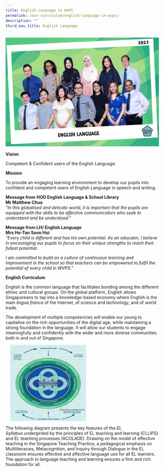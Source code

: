 ```yaml
---
title: English Language in WVPS
permalink: /our-curriculum/english-language-in-wvps/
description: ""
third_nav_title: English Language
---
```

![](/images/About%20Us/Our%20People/english%20language_resized.jpg)

**Vision**  

  

Competent &amp; Confident users of the English Language.

**Mission**

  

To provide an engaging learning environment to develop our pupils into confident and competent users of English Language in speech and writing.

  

**Message from**&nbsp;**HOD English Language &amp; School Library** <br>
**Mr Matthew Chua** <br>
_"In this globalised and delicate world, it is important that the pupils are equipped with the skills to be affective communicators who seek to understand and be understood."_

**Message from LH/ English Language** <br>
**Mrs Ho-Tan Soon Hui** <br>
_"Every child is different and has his own potential. As an educator, I believe in encouraging our pupils to focus on their unique strengths to reach their fullest potential._

_I am committed to build on a culture of continuous learning and improvement in the school so that teachers can be empowered to fulfil the potential of every child in WVPS."_

  

**English Curriculum**

  

English is the common language that facilitates bonding among the different ethnic and cultural groups. On the global platform, English allows Singaporeans to tap into a knowledge-based economy where English is the main&nbsp;_lingua franca_&nbsp;of the Internet, of science and technology, and of world trade.  
  
The development of multiple competencies will enable our young to capitalise on the rich opportunities of the digital age, while maintaining a strong foundation in the language. It will allow our students to engage meaningfully and confidently with the wider and more diverse communities both in and out of Singapore.

<img src="/images/EL.jpeg" style="width:250px;height:250px;margin-left:15px;" align="middle">  

The following diagram presents the key features of the&nbsp;_EL Syllabus_&nbsp;undergirded by the principles of EL teaching and learning (CLLIPS) and EL teaching processes (ACOLADE). Drawing on the model of effective teaching in the Singapore Teaching Practice, a pedagogical emphasis on Multiliteracies, Metacognition, and Inquiry through Dialogue in the EL classroom ensures effective and affective language use for all EL learners. The approach to language teaching and learning ensures a firm and rich foundation for all.